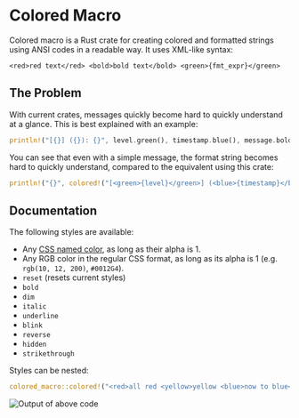 # Colored Macro

Colored macro is a Rust crate for creating colored and formatted strings using ANSI codes in a readable way. It uses XML-like syntax:

`<red>red text</red> <bold>bold text</bold> <green>{fmt_expr}</green>`

## The Problem

With current crates, messages quickly become hard to quickly understand at a glance. This is best explained with an example:

```rust
println!("[{}] ({}): {}", level.green(), timestamp.blue(), message.bold());
```

You can see that even with a simple message, the format string becomes hard to quickly understand, compared to the equivalent using this crate:

```rust
println!("{}", colored!("[<green>{level}</green>] (<blue>{timestamp}</blue>): <bold>{message}</bold>"));
```

## Documentation

The following styles are available:

* Any [CSS named color](https://www.w3.org/wiki/CSS/Properties/color/keywords), as long as their alpha is 1.
* Any RGB color in the regular CSS format, as long as its alpha is 1 (e.g. `rgb(10, 12, 200)`, `#0012G4`).
* `reset` (resets current styles)
* `bold`
* `dim`
* `italic`
* `underline`
* `blink`
* `reverse`
* `hidden`
* `strikethrough`

Styles can be nested:

```rust
colored_macro::colored!("<red>all red <yellow>yellow <blue>now to blue</blue> back to yellow</yellow> back to red</red>")
```

![Output of above code](https://user-images.githubusercontent.com/56727311/233061615-998b3d66-2457-4f8b-8075-6c71489b0edd.png)
